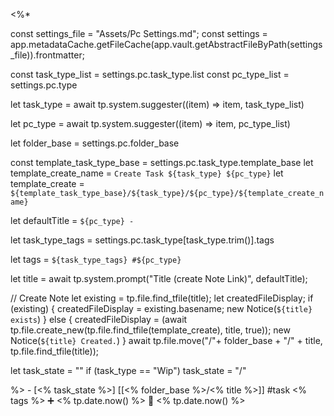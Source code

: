 <%*

const settings_file = "Assets/Pc Settings.md";
const settings = app.metadataCache.getFileCache(app.vault.getAbstractFileByPath(settings_file)).frontmatter;

const task_type_list = settings.pc.task_type.list
const pc_type_list = settings.pc.type

let task_type = await tp.system.suggester((item) => item, task_type_list)

let pc_type = await tp.system.suggester((item) => item, pc_type_list)


let folder_base = settings.pc.folder_base

const template_task_type_base = settings.pc.task_type.template_base
let template_create_name = `Create Task ${task_type} ${pc_type}`
let template_create = `${template_task_type_base}/${task_type}/${pc_type}/${template_create_name}`

let defaultTitle = `${pc_type} - `

let task_type_tags = settings.pc.task_type[task_type.trim()].tags

let tags = `${task_type_tags} #${pc_type}`

let title = await tp.system.prompt("Title (create Note Link)", defaultTitle);

// Create Note
let existing = tp.file.find_tfile(title);
let createdFileDisplay;
if (existing) {
  createdFileDisplay = existing.basename;
  new Notice(`${title} exists`)
} else {
  createdFileDisplay = (await tp.file.create_new(tp.file.find_tfile(template_create), title, true));
  new Notice(`${title} Created.`)
}
await tp.file.move("/"+ folder_base + "/" + title, tp.file.find_tfile(title));

let task_state = ""
if (task_type == "Wip") task_state = "/"

%>   - [<% task_state %>]  [[<% folder_base %>/<% title %>]]  #task  <% tags %>    ➕ <% tp.date.now() %> 🛫 <% tp.date.now() %>